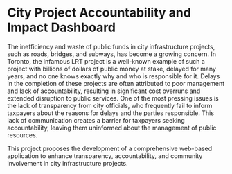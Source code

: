 # City Project Accountability and Impact Dashboard

The inefficiency and waste of public funds in city infrastructure projects, such as roads, bridges, and subways, has become a growing concern. In Toronto, the infamous LRT project is a well-known example of such a project with billions of dollars of public money at stake, delayed for many years, and no one knows exactly why and who is responsible for it. Delays in the completion of these projects are often attributed to poor management and lack of accountability, resulting in significant cost overruns and extended disruption to public services. One of the most pressing issues is the lack of transparency from city officials, who frequently fail to inform taxpayers about the reasons for delays and the parties responsible. This lack of communication creates a barrier for taxpayers seeking accountability, leaving them uninformed about the management of public resources.

This project proposes the development of a comprehensive web-based application to enhance transparency, accountability, and community involvement in city infrastructure projects.
